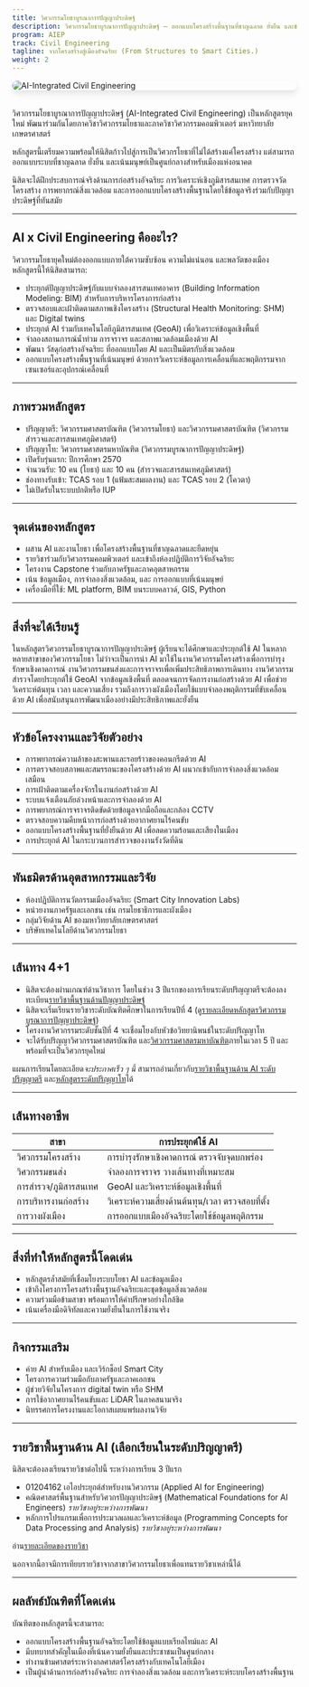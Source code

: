 ```yaml
---
title: วิศวกรรมโยธาบูรณาการปัญญาประดิษฐ์
description: วิศวกรรมโยธาบูรณาการปัญญาประดิษฐ์ — ออกแบบโครงสร้างพื้นฐานที่ชาญฉลาด ยั่งยืน และขับเคลื่อนด้วยข้อมูล
program: AIEP
track: Civil Engineering
tagline: จากโครงสร้างสู่เมืองอัจฉริยะ (From Structures to Smart Cities.)
weight: 2
---
```


<img src="/img/banners/civil-hero-new.png"
     alt="AI-Integrated Civil Engineering"
     style="max-width: 100%; height: auto; margin: 0 0 2rem 0; border-radius: 1rem; box-shadow: 0 6px 12px rgba(0,0,0,0.1); display: block;" />

วิศวกรรมโยธาบูรณาการปัญญาประดิษฐ์ (AI-Integrated Civil Engineering) เป็นหลักสูตรยุคใหม่ พัฒนาร่วมกันโดยภาควิชาวิศวกรรมโยธาและภาควิชาวิศวกรรมคอมพิวเตอร์ มหาวิทยาลัยเกษตรศาสตร์  

หลักสูตรนี้เตรียมความพร้อมให้นิสิตก้าวไปสู่การเป็นวิศวกรโยธาที่ไม่ได้สร้างแค่โครงสร้าง แต่สามารถออกแบบระบบที่ชาญฉลาด ยั่งยืน และเน้นมนุษย์เป็นศูนย์กลางสำหรับเมืองแห่งอนาคต 

นิสิตจะได้ฝึกประสบการณ์จริงด้านการก่อสร้างอัจฉริยะ การวิเคราะห์เชิงภูมิสารสนเทศ การตรวจวัดโครงสร้าง การพยากรณ์สิ่งแวดล้อม  และการออกแบบโครงสร้างพื้นฐานโดยใช้ข้อมูลจริงร่วมกับปัญญาประดิษฐ์ที่ทันสมัย  

---

##  AI x Civil Engineering คืออะไร?
วิศวกรรมโยธายุคใหม่ต้องออกแบบภายใต้ความซับซ้อน ความไม่แน่นอน และพลวัตของเมือง  
หลักสูตรนี้ให้นิสิตสามารถ:

- ประยุกต์ปัญญาประดิษฐ์กับแบบจำลองสารสนเทศอาคาร (Building Information Modeling: BIM) สำหรับการบริหารโครงการก่อสร้าง  
- ตรวจสอบและเฝ้าติดตามสภาพเชิงโครงสร้าง (Structural Health Monitoring: SHM) และ Digital twins  
- ประยุกต์ AI ร่วมกับเทคโนโลยีภูมิสารสนเทศ (GeoAI) เพื่อวิเคราะห์ข้อมูลเชิงพื้นที่  
- จำลองสถานการณ์น้ำท่วม การจราจร และสภาพแวดล้อมเมืองด้วย AI  
- พัฒนา วัสดุก่อสร้างอัจฉริยะ ที่ออกแบบโดย AI และเป็นมิตรกับสิ่งแวดล้อม  
- ออกแบบโครงสร้างพื้นฐานที่เน้นมนุษย์ ด้วยการวิเคราะห์ข้อมูลการเคลื่อนที่และพฤติกรรมจากเซนเซอร์และอุปกรณ์เคลื่อนที่  

---

##  ภาพรวมหลักสูตร
-  ปริญญาตรี: วิศวกรรมศาสตรบัณฑิต (วิศวกรรมโยธา) และวิศวกรรมศาสตรบัณฑิต (วิศวกรรมสำรวจและสารสนเทศภูมิศาสตร์)  
-  ปริญญาโท: วิศวกรรมศาสตรมหาบัณฑิต (วิศวกรรมบูรณาการปัญญาประดิษฐ์)  
-  เปิดรับรุ่นแรก: ปีการศึกษา 2570  
-  จำนวนรับ: 10 คน (โยธา) และ 10 คน (สำรวจและสารสนเทศภูมิศาสตร์)  
-  ช่องทางรับเข้า: TCAS รอบ 1 (แฟ้มสะสมผลงาน) และ TCAS รอบ 2 (โควตา)  
-  ไม่เปิดรับในระบบปกติหรือ IUP  

---

##  จุดเด่นของหลักสูตร
- ผสาน AI และงานโยธา เพื่อโครงสร้างพื้นฐานที่ชาญฉลาดและยืดหยุ่น  
- รายวิชาร่วมกับวิศวกรรมคอมพิวเตอร์ และเข้าถึงห้องปฏิบัติการวิจัยอัจฉริยะ  
- โครงงาน Capstone ร่วมกับภาครัฐและภาคอุตสาหกรรม  
- เน้น ข้อมูลเมือง, การจำลองสิ่งแวดล้อม, และ การออกแบบที่เน้นมนุษย์  
- เครื่องมือที่ใช้: ML platform, BIM บนระบบคลาวด์, GIS, Python  

---

##  สิ่งที่จะได้เรียนรู้
ในหลักสูตรวิศวกรรมโยธาบูรณาการปัญญาประดิษฐ์ ผู้เรียนจะได้ศึกษาและประยุกต์ใช้ AI ในหลากหลายสาขาของวิศวกรรมโยธา ไม่ว่าจะเป็นการนำ AI มาใช้ในงานวิศวกรรมโครงสร้างเพื่อการบำรุงรักษาเชิงคาดการณ์ งานวิศวกรรมขนส่งและการจราจรเพื่อเพิ่มประสิทธิภาพการเดินทาง งานวิศวกรรมสำรวจโดยประยุกต์ใช้ GeoAI จากข้อมูลเชิงพื้นที่ ตลอดจนการจัดการงานก่อสร้างด้วย AI เพื่อช่วยวิเคราะห์ต้นทุน เวลา และความเสี่ยง รวมถึงการวางผังเมืองโดยใช้แบบจำลองพฤติกรรมที่ขับเคลื่อนด้วย AI เพื่อสนับสนุนการพัฒนาเมืองอย่างมีประสิทธิภาพและยั่งยืน

---

##  หัวข้อโครงงานและวิจัยตัวอย่าง
- การพยากรณ์ความล้าของสะพานและรอยร้าวของคอนกรีตด้วย AI  
- การตรวจสอบสภาพและสมรรถนะของโครงสร้างด้วย AI ผนวกเข้ากับการจำลองสิ่งแวดล้อมเสมือน  
- การเฝ้าติดตามเครื่องจักรในงานก่อสร้างด้วย AI  
- ระบบแจ้งเตือนภัยล่วงหน้าและการจำลองด้วย AI  
- การพยากรณ์การจราจรติดขัดด้วยข้อมูลจากมือถือและกล้อง CCTV  
- ตรวจสอบความคืบหน้าการก่อสร้างด้วยอากาศยานไร้คนขับ  
- ออกแบบโครงสร้างพื้นฐานที่ยั่งยืนด้วย AI เพื่อลดความร้อนและเสียงในเมือง  
- การประยุกต์ AI ในกระบวนการสำรวจของงานรังวัดที่ดิน  

---

##  พันธมิตรด้านอุตสาหกรรมและวิจัย
- ห้องปฏิบัติการนวัตกรรมเมืองอัจฉริยะ (Smart City Innovation Labs)  
- หน่วยงานภาครัฐและเอกชน เช่น กรมโยธาธิการและผังเมือง  
- กลุ่มวิจัยด้าน AI ของมหาวิทยาลัยเกษตรศาสตร์  
- บริษัทเทคโนโลยีด้านวิศวกรรมโยธา  

---

##  เส้นทาง 4+1
- นิสิตจะต้องผ่านเกณฑ์ด้านวิชาการ โดยในช่วง 3 ปีแรกของการเรียนระดับปริญญาตรีจะต้องลงทะเบียน[รายวิชาพื้นฐานด้านปัญญาประดิษฐ์](/docs/ai-core-courses)
- นิสิตจะเริ่มเรียนรายวิชาระดับบัณฑิตศึกษาในการเรียนปีที่ 4 (ดู[รายละเอียดหลักสูตรวิศวกรรมบูรณาการปัญญาประดิษฐ์](/docs/master/ai-integrated))
- โครงงานวิศวกรรมระดับชั้นปีที่ 4 จะเชื่อมโยงกับหัวข้อวิทยานิพนธ์ในระดับปริญญาโท
- จะได้รับปริญญาวิศวกรรมศาสตรบัณฑิต และ[วิศวกรรมศาสตรมหาบัณฑิต](/docs/master/ai-integrated)ภายในเวลา 5 ปี และพร้อมที่จะเป็นวิศวกรยุคใหม่

แผนการเรียนโดยละเอียด*จะประกาศเร็ว ๆ นี้*  สามารถอ่านเกี่ยวกับ[รายวิชาพื้นฐานด้าน AI ระดับปริญญาตรี](/docs/ai-core-courses) และ[หลักสูตรระดับปริญญาโท](/docs/master/ai-itegrated)ได้


---

##  เส้นทางอาชีพ
| สาขา                 | การประยุกต์ใช้ AI |
|-----------------------|---------------------|
| วิศวกรรมโครงสร้าง   | การบำรุงรักษาเชิงคาดการณ์ ตรวจจับจุดบกพร่อง |
| วิศวกรรมขนส่ง       | จำลองการจราจร วางเส้นทางที่เหมาะสม |
| การสำรวจ/ภูมิสารสนเทศ | GeoAI และวิเคราะห์ข้อมูลเชิงพื้นที่ |
| การบริหารงานก่อสร้าง | วิเคราะห์ความเสี่ยงด้านต้นทุน/เวลา ตรวจสอบที่ตั้ง |
| การวางผังเมือง       | การออกแบบเมืองอัจฉริยะโดยใช้ข้อมูลพฤติกรรม |

---

##  สิ่งที่ทำให้หลักสูตรนี้โดดเด่น
- หลักสูตรล้ำสมัยที่เชื่อมโยงระบบโยธา AI และข้อมูลเมือง  
- เข้าถึงโครงการโครงสร้างพื้นฐานอัจฉริยะและชุดข้อมูลสิ่งแวดล้อม  
- ความร่วมมือข้ามสาขา พร้อมการให้คำปรึกษาอย่างใกล้ชิด  
- เน้นเครื่องมือดิจิทัลและความยั่งยืนในการใช้งานจริง  

---

##  กิจกรรมเสริม
- ค่าย AI สำหรับเมือง และเวิร์กช็อป Smart City  
- โครงการความร่วมมือกับภาครัฐและภาคเอกชน  
- ผู้ช่วยวิจัยในโครงการ digital twin หรือ SHM  
- การใช้อากาศยานไร้คนขับและ LiDAR ในภาคสนามจริง  
- นิทรรศการโครงงานและโอกาสเผยแพร่ผลงานวิจัย  

---

##  รายวิชาพื้นฐานด้าน AI (เลือกเรียนในระดับปริญญาตรี)

นิสิตจะต้องลงเรียนรายวิชาต่อไปนี้ ระหว่างการเรียน 3 ปีแรก

- 01204162 เอไอประยุกต์สำหรับงานวิศวกรรม (Applied AI for Engineering)   
- คณิตศาสตร์พื้นฐานสำหรับวิศวกรปัญญาประดิษฐ์ (Mathematical Foundations for AI Engineers) *รายวิชาอยู่ระหว่างการพัฒนา*
- หลักการโปรแกรมเพื่อการประมวลผลและวิเคราะห์ข้อมูล (Programming Concepts for Data Processing and Analysis) *รายวิชาอยู่ระหว่างการพัฒนา*

อ่าน[รายละเอียดของรายวิชา](/docs/ai-core-courses)

นอกจากนี้อาจมีการเทียบรายวิชาจากสาขาวิศวกรรมโยธาเพื่อแทนรายวิชาเหล่านี้ได้

---

##  ผลลัพธ์บัณฑิตที่โดดเด่น
บัณฑิตของหลักสูตรนี้จะสามารถ:
- ออกแบบโครงสร้างพื้นฐานอัจฉริยะโดยใช้ข้อมูลแบบเรียลไทม์และ AI  
- มีบทบาทสำคัญในเมืองที่เน้นความยั่งยืนและประชาชนเป็นศูนย์กลาง  
- ทำงานข้ามศาสตร์ระหว่างกลศาสตร์โครงสร้างกับเทคโนโลยีเมือง  
- เป็นผู้นำด้านการก่อสร้างอัจฉริยะ การจำลองสิ่งแวดล้อม และการวิเคราะห์ระบบโครงสร้างพื้นฐาน  
